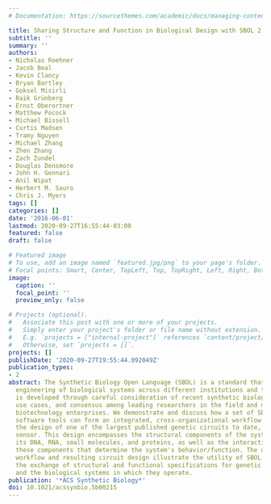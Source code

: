 ```yaml
---
# Documentation: https://sourcethemes.com/academic/docs/managing-content/

title: Sharing Structure and Function in Biological Design with SBOL 2.0
subtitle: ''
summary: ''
authors:
- Nicholas Roehner
- Jacob Beal
- Kevin Clancy
- Bryan Bartley
- Goksel Misirli
- Raik Grünberg
- Ernst Oberortner
- Matthew Pocock
- Michael Bissell
- Curtis Madsen
- Tramy Nguyen
- Michael Zhang
- Zhen Zhang
- Zach Zundel
- Douglas Densmore
- John H. Gennari
- Anil Wipat
- Herbert M. Sauro
- Chris J. Myers
tags: []
categories: []
date: '2016-06-01'
lastmod: 2020-09-27T16:55:44-03:00
featured: false
draft: false

# Featured image
# To use, add an image named `featured.jpg/png` to your page's folder.
# Focal points: Smart, Center, TopLeft, Top, TopRight, Left, Right, BottomLeft, Bottom, BottomRight.
image:
  caption: ''
  focal_point: ''
  preview_only: false

# Projects (optional).
#   Associate this post with one or more of your projects.
#   Simply enter your project's folder or file name without extension.
#   E.g. `projects = ["internal-project"]` references `content/project/deep-learning/index.md`.
#   Otherwise, set `projects = []`.
projects: []
publishDate: '2020-09-27T19:55:44.092049Z'
publication_types:
- 2
abstract: The Synthetic Biology Open Language (SBOL) is a standard that enables collaborative
  engineering of biological systems across different institutions and tools. SBOL
  is developed through careful consideration of recent synthetic biology trends, real
  use cases, and consensus among leading researchers in the field and members of commercial
  biotechnology enterprises. We demonstrate and discuss how a set of SBOL-enabled
  software tools can form an integrated, cross-organizational workflow to recapitulate
  the design of one of the largest published genetic circuits to date, a 4-input AND
  sensor. This design encompasses the structural components of the system, such as
  its DNA, RNA, small molecules, and proteins, as well as the interactions between
  these components that determine the system's behavior/function. The demonstrated
  workflow and resulting circuit design illustrate the utility of SBOL 2.0 in automating
  the exchange of structural and functional specifications for genetic parts, devices,
  and the biological systems in which they operate.
publication: '*ACS Synthetic Biology*'
doi: 10.1021/acssynbio.5b00215
---
```

